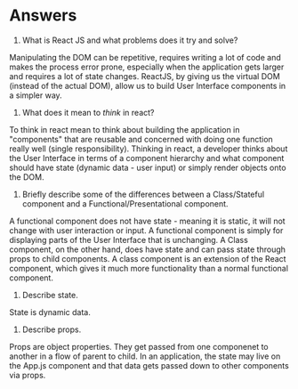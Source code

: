 # Answers

1.  What is React JS and what problems does it try and solve?

Manipulating the DOM can be repetitive, requires writing a lot of code and makes the process error prone, especially when the application gets larger and requires a lot of state changes. ReactJS, by giving us the virtual DOM (instead of the actual DOM), allow us to build User Interface components in a simpler way. 

1.  What does it mean to _think_ in react?

To think in react mean to think about building the application in "components" that are reusable and concerned with doing one function really well (single responsibility). Thinking in react, a developer thinks about the User Interface in terms of a component hierarchy and what component should have state (dynamic data - user input) or simply render objects onto the DOM.

1.  Briefly describe some of the differences between a Class/Stateful component and a Functional/Presentational component.

A functional component does not have state - meaning it is static, it will not change with user interaction or input. A functional component is simply for displaying parts of the User Interface that is unchanging. A Class component, on the other hand, does have state and can pass state through props to child components. A class component is an extension of the React component, which gives it much more functionality than a normal functional component. 

1.  Describe state.

State is dynamic data. 

1.  Describe props.

Props are object properties. They get passed from one componenet to another in a flow of parent to child. In an application, the state may live on the App.js component and that data gets passed down to other components via props. 
